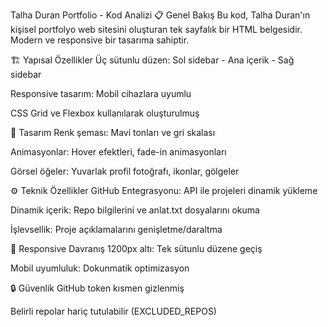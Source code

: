 Talha Duran Portfolio - Kod Analizi
📋 Genel Bakış
Bu kod, Talha Duran'ın kişisel portfolyo web sitesini oluşturan tek sayfalık bir HTML belgesidir. Modern ve responsive bir tasarıma sahiptir.

🏗️ Yapısal Özellikler
Üç sütunlu düzen: Sol sidebar - Ana içerik - Sağ sidebar

Responsive tasarım: Mobil cihazlara uyumlu

CSS Grid ve Flexbox kullanılarak oluşturulmuş

🎨 Tasarım
Renk şeması: Mavi tonları ve gri skalası

Animasyonlar: Hover efektleri, fade-in animasyonları

Görsel öğeler: Yuvarlak profil fotoğrafı, ikonlar, gölgeler

⚙️ Teknik Özellikler
GitHub Entegrasyonu: API ile projeleri dinamik yükleme

Dinamik içerik: Repo bilgilerini ve anlat.txt dosyalarını okuma

İşlevsellik: Proje açıklamalarını genişletme/daraltma

📱 Responsive Davranış
1200px altı: Tek sütunlu düzene geçiş

Mobil uyumluluk: Dokunmatik optimizasyon

🔒 Güvenlik
GitHub token kısmen gizlenmiş

Belirli repolar hariç tutulabilir (EXCLUDED_REPOS)
